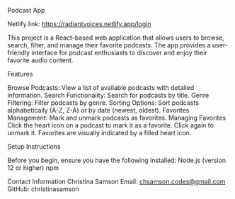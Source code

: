 Podcast App

Netlify link: https://radiantvoices.netlify.app/login


 This project is a React-based web application that allows users to browse, search, filter, and manage their favorite podcasts. The app provides a user-friendly interface for podcast enthusiasts to discover and enjoy their favorite audio content.

Features

Browse Podcasts: View a list of available podcasts with detailed information.
Search Functionality: Search for podcasts by title.
Genre Filtering: Filter podcasts by genre.
Sorting Options: Sort podcasts alphabetically (A-Z, Z-A) or by date (newest, oldest).
Favorites Management: Mark and unmark podcasts as favorites.
Managing Favorites
Click the heart icon on a podcast to mark it as a favorite.
Click again to unmark it.
Favorites are visually indicated by a filled heart icon.


Setup Instructions

Before you begin, ensure you have the following installed:
Node.js (version 12 or higher)
npm 


Contact Information
Christina Samson
Email: chsamson.codes@gmail.com
GitHub: christinasamson
